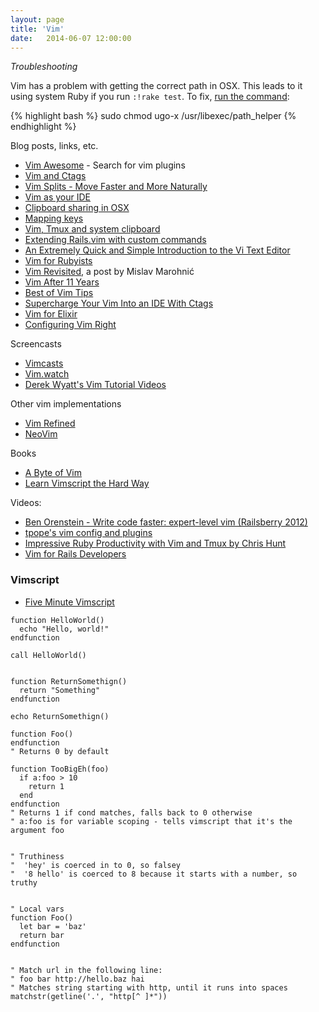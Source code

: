 ```yaml
---
layout: page
title: 'Vim'
date:   2014-06-07 12:00:00
---
```


*Troubleshooting*

Vim has a problem with
getting the correct path in OSX.
This leads to it using system Ruby
if you run `:!rake test`.
To fix,
[run the command](https://github.com/dotphiles/dotzsh#mac-os-x):

{% highlight bash %}
sudo chmod ugo-x /usr/libexec/path_helper
{% endhighlight %}

Blog posts, links, etc.

- [Vim Awesome](http://vimawesome.com/) - Search for vim plugins
- [Vim and Ctags](http://andrew.stwrt.ca/posts/vim-ctags)
- [Vim Splits - Move Faster and More Naturally](http://robots.thoughtbot.com/vim-splits-move-faster-and-more-naturally)
- [Vim as your IDE](http://haridas.in/vim-as-your-ide.html)
- [Clipboard sharing in OSX](http://vim.wikia.com/wiki/Mac_OS_X_clipboard_sharing)
- [Mapping keys](http://vim.wikia.com/wiki/Mapping_keys_in_Vim_-_Tutorial_%28Part_1%29)
- [Vim, Tmux and system clipboard](https://coderwall.com/p/j9wnfw)
- [Extending Rails.vim with custom commands](http://robots.thoughtbot.com/extending-rails-vim-with-custom-commands)
- [An Extremely Quick and Simple Introduction to the Vi Text Editor](http://heather.cs.ucdavis.edu/~matloff/UnixAndC/Editors/ViIntro.html)
- [Vim for Rubyists](http://www.vimninjas.com/2012/08/28/vim-for-rubyists-part-1/)
- [Vim Revisited](http://mislav.uniqpath.com/2011/12/vim-revisited/), a post by Mislav Marohnić
- [Vim After 11 Years](http://statico.github.io/vim.html)
- [Best of Vim Tips](http://zzapper.co.uk/vimtips.html)
- [Supercharge Your Vim Into an IDE With Ctags](http://blog.sensible.io/2014/05/09/supercharge-your-vim-into-ide-with-ctags.html)
- [Vim for Elixir](https://bitboxer.de/2016/11/13/vim-for-elixir/)
- [Configuring Vim Right](https://items.sjbach.com/319/configuring-vim-right)

Screencasts

- [Vimcasts](http://vimcasts.org/)
- [Vim.watch](http://vim.watch/)
- [Derek Wyatt's Vim Tutorial Videos](http://derekwyatt.org/vim/tutorials/)

Other vim implementations

- [Vim Refined](http://vimr.org/)
- [NeoVim](http://neovim.org/)

Books

- [A Byte of Vim](http://files.swaroopch.com/vim/byte_of_vim_v051.pdf)
- [Learn Vimscript the Hard Way](http://learnvimscriptthehardway.stevelosh.com/)

Videos:

- [Ben Orenstein - Write code faster: expert-level vim (Railsberry 2012)](https://www.youtube.com/watch?v=SkdrYWhh-8s)
- [tpope's vim config and plugins](https://www.youtube.com/watch?v=MGmIJyTf8pg)
- [Impressive Ruby Productivity with Vim and Tmux by Chris Hunt](https://www.youtube.com/watch?v=gB-JSh1EVME)
- [Vim for Rails Developers](https://www.youtube.com/watch?v=9J2OjH8Ao_A)

### Vimscript

- [Five Minute Vimscript](http://andrewscala.com/vimscript/)

```vim
function HelloWorld()
  echo "Hello, world!"
endfunction

call HelloWorld()


function ReturnSomethign()
  return "Something"
endfunction

echo ReturnSomethign()

function Foo()
endfunction
" Returns 0 by default

function TooBigEh(foo)
  if a:foo > 10
    return 1
  end
endfunction
" Returns 1 if cond matches, falls back to 0 otherwise
" a:foo is for variable scoping - tells vimscript that it's the argument foo


" Truthiness
"  'hey' is coerced in to 0, so falsey
"  '8 hello' is coerced to 8 because it starts with a number, so truthy


" Local vars
function Foo()
  let bar = 'baz'
  return bar
endfunction


" Match url in the following line:
" foo bar http://hello.baz hai
" Matches string starting with http, until it runs into spaces
matchstr(getline('.', "http[^ ]*"))
```
